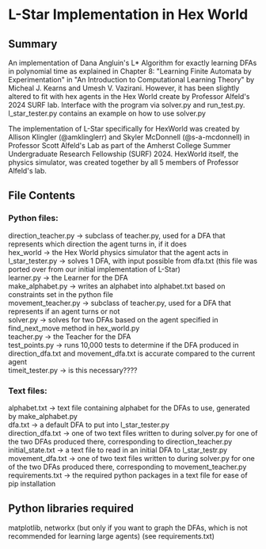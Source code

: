# L-Star Implementation in Hex World

## Summary
An implementation of Dana Angluin's L* Algorithm for exactly learning DFAs in polynomial time as explained in Chapter 8: "Learning Finite Automata by Experimentation" in "An Introduction to Computational Learning Theory" by Micheal J. Kearns and Umesh V. Vazirani. However, it has been slightly altered to fit with hex agents in the Hex World create by Professor Alfeld's 2024 SURF lab.
Interface with the program via solver.py and run_test.py. l_star_tester.py contains an example on how to use solver.py

The implementation of L-Star specifically for HexWorld was created by Allison Klingler (@amklinglerr) and Skyler McDonnell (@s-a-mcdonnell) in Professor Scott Alfeld's Lab as part of the Amherst College Summer Undergraduate Research Fellowship (SURF) 2024. HexWorld itself, the physics simulator, was created together by all 5 members of Professor Alfeld's lab.

## File Contents
### Python files:<br/>
direction_teacher.py -> subclass of teacher.py, used for a DFA that represents which direction the agent turns in, if it does <br/>
hex_world -> the Hex World physics simulator that the agent acts in <br/>
l_star_tester.py -> solves 1 DFA, with input possible from dfa.txt (this file was ported over from our initial implementation of L-Star) <br/>
learner.py -> the Learner for the DFA <br/>
make_alphabet.py -> writes an alphabet into alphabet.txt based on constraints set in the python file <br/>
movement_teacher.py -> subclass of teacher.py, used for a DFA that represents if an agent turns or not <br/>
solver.py -> solves for two DFAs based on the agent specified in find_next_move method in hex_world.py <br/>
teacher.py -> the Teacher for the DFA <br/>
test_points.py -> runs 10,000 tests to determine if the DFA produced in direction_dfa.txt and movement_dfa.txt is accurate compared to the current agent <br/>
timeit_tester.py -> is this necessary????

### Text files:
alphabet.txt -> text file containing alphabet for the DFAs to use, generated by make_alphabet.py <br/>
dfa.txt -> a default DFA to put into l_star_tester.py <br/>
direction_dfa.txt -> one of two text files written to during solver.py for one of the two DFAs produced there, corresponding to direction_teacher.py <br/>
initial_state.txt -> a text file to read in an initial DFA to l_star_testr.py <br/>
movement_dfa.txt -> one of two text files written to during solver.py for one of the two DFAs produced there, corresponding to movement_teacher.py <br/>
requirements.txt -> the required python packages in a text file for ease of pip installation <br/>

## Python libraries required
matplotlib, networkx (but only if you want to graph the DFAs, which is not recommended for learning large agents) (see requirements.txt)
